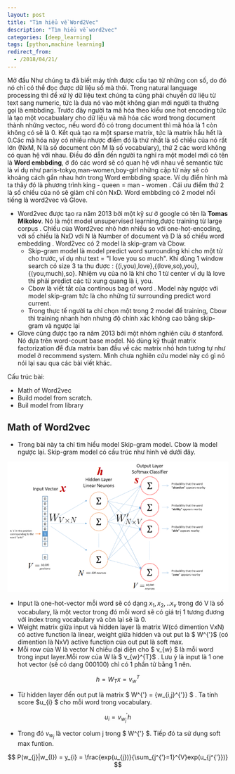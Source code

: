 ```yaml
---
layout: post
title: "Tìm hiểu về Word2Vec"
description: "Tìm hiểu về word2vec"
categories: [deep_learning]
tags: [python,machine learning]
redirect_from:
  - /2018/04/21/
---
```

Mở đầu
Như chúng ta đã biết máy tính được cấu tạo từ những con số, do đó nó chỉ có thể đọc được dữ liệu số mà thôi. Trong natural language processing
thì để xử lý dữ liệu text chúng ta cũng phải chuyển dữ liệu từ text sang numeric, tức là đưa nó vào một không gian mới người ta thường
gọi là embbding. Trước đây người ta mã hóa theo kiểu one hot encoding tức là tạo  một vocabualary cho dữ liệu và mã hóa các word trong document
thành những vectoc, nếu word đó có trong document thì mã hóa là 1 còn không có sẽ là 0. Kết quả tạo ra một sparse matrix, tức là matrix hầu hết 
là 0.Các mã hóa này có nhiều nhược điểm đó là thứ nhất là số chiều của nó rất lớn (NxM, N là số document còn M là số vocabulary), thứ 2 các word
không có quan hệ với nhau. Điều đó dẫn đến người ta nghĩ ra một model mới có tên là **Word embbding**, ở đó các word sẽ có quan hệ với nhau về semantic
tức là ví dụ như paris-tokyo,man-women,boy-girl những cặp từ này sẽ có khoảng cách gần nhau hơn trong Word embbding space. Ví dụ điển hình mà ta thây
đó là phương trình king - queen = man - women . Cái ưu điểm thứ 2 là số chiều của nó sẽ giảm chỉ còn NxD.
Word embbding có 2 model nổi tiếng là word2vec và Glove.
  * Word2vec được tạo ra năm 2013 bởi một kỹ sư ở google có tên là **Tomas Mikolov**. Nó là một model unsupervised learning,được training từ large corpus . Chiều của Word2vec nhỏ hơn nhiều so với one-hot-encoding, với số chiều là NxD với N là Number of document và D là số chiều word embedding . Word2vec có 2 model là skip-gram và Cbow.
      * Skip-gram model là model predict word surrounding khi cho một từ cho trước, ví dụ như text = "I love you so much". Khi dùng 1 window search có size 3 ta thu được  : {(i,you),love},{(love,so),you},{(you,much),so}. Nhiệm vụ của nó là khi cho 1 từ center ví dụ là love thì phải predict các từ xung quang là i, you.
      * Cbow là viết tắt của continous bag of word . Model này ngược với model skip-gram tức là cho những từ surrounding predict word current.
      * Trong thực tế người ta chỉ chọn một trong  2 model để training, Cbow thì training nhanh hơn nhưng độ chính xác không cao bằng skip-gram và ngược lại
 * Glove cũng được tạo ra năm 2013 bởi một nhóm nghiên cứu ở stanford. Nó dựa trên word-count base model. Nó dùng kỹ thuật matrix factorization để đưa matrix ban đầu về các matrix nhỏ hơn tương tự như model ở recommend system. Mình chưa nghiên cứu model này có gì nó nói lại sau qua các bài viết khác.
 
Cấu trúc bài:
  * Math of Word2vec 
  * Build model from scratch.
  * Buil model from library
## Math of Word2vec
* Trong bài này ta chỉ tìm hiểu model Skip-gram model. Cbow là model ngược lại. Skip-gram model có cấu trúc như hình vẽ dưới đây.

!["skip_gram](/assets/images/word2vec1.jpg)

* Input là one-hot-vector mỗi word sẽ có dạng ${x_{1},x_{2},..x_{v}}$ trong đó V là số vocabulary, là một vector trong đó mỗi word sẽ có
giá trị 1 tương đương với index trong vocabulary và còn lại sẽ là 0.
* Weight matrix giữa input và hidden layer là matrix W(có dimention VxN) có active function là linear, weight giữa hidden và out put là $ W^{'}$ (có dimention là NxV) active function của out put là soft max.
* Mỗi row của W là vector N chiều đại diện cho $ v_{w} $ là mỗi word trong input layer.Mỗi row của W là $ v_{w}^{T}$ . Lưu ý là input là 1 one hot vector (sẽ có dạng 000100) chỉ có 1 phần tử bằng 1 nên.

$$
h = W_{T}x = v_{w}^{T}
$$

* Từ hidden layer đến out put là matrix $ W^{'} = {w_{i,j}^{'}} $ . Ta tính score $u_{i} $ cho mỗi word trong vocabulary.

$$
u_{i} = v_{w_{j}}^{'}h
$$ 
* Trong đó $v_{w_{j}}$ là vector colum j trong $ W^{'} $. Tiếp đó ta sử dụng soft max funtion.

$$ 
P(w_{j}|w_{I}) = y_{i} = \frac{exp(u_{j})}{\sum_{j^{'}=1}^{V}exp(u_{j^{'}})} 
$$
